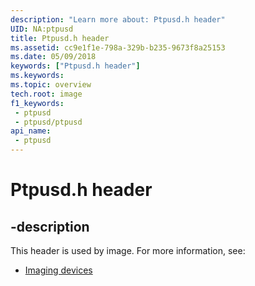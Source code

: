 ```yaml
---
description: "Learn more about: Ptpusd.h header"
UID: NA:ptpusd
title: Ptpusd.h header
ms.assetid: cc9e1f1e-798a-329b-b235-9673f8a25153
ms.date: 05/09/2018
keywords: ["Ptpusd.h header"]
ms.keywords: 
ms.topic: overview
tech.root: image
f1_keywords:
 - ptpusd
 - ptpusd/ptpusd
api_name:
 - ptpusd
---
```


# Ptpusd.h header


## -description

This header is used by image. For more information, see:

- [Imaging devices](../_image/index.md)

